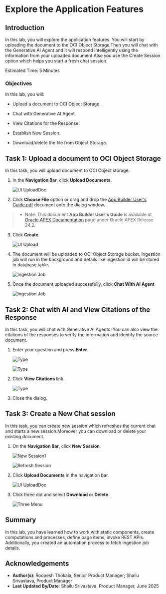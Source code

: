 # Explore the Application Features

## Introduction

In this lab, you will explore the application features. You will start by uploading the document to the OCI Object Storage.Then you will chat with the Generative AI Agent and it will respond intelligently using the information from your uploaded document.Also you use the Create Session option which helps you start a fresh chat session.

Estimated Time: 5 Minutes

### Objectives

In this lab, you will:

- Upload a document to OCI Object Storage.

- Chat with Generative AI Agent.

- View Citations for the Response.

- Establish New Session.

- Download/delete the file from Object Storage.

## Task 1: Upload a document to OCI Object Storage

In this task, you will upload document to OCI Object storage.

1. In the **Navigation Bar**, click **Upload Documents**.

    ![UI UploadDoc](images/ui-uploaddoc.png " ")

2. Click  **Choose File** option or drag and drop the [App Builder User's Guide.pdf](files/APP_Builder_User_Guide.pdf?download=1) document onto the dialog window.

>* Note: This document **App Builder User's Guide** is available at [Oracle APEX Documentation](https://apex.oracle.com/en/learn/documentation/) page under Oracle APEX Release 24.2.

3. Click **Create**.

    ![UI Upload](images/ui-upload.png " ")

4. The document will be uploaded to OCI Object Storage bucket. Ingestion job will run in the background and details like ingestion id will be stored in database table.

    ![Ingestion Job](images/ingestionjob.png " ")

5. Once the document uploaded successfully, click **Chat With AI Agent**

    ![Ingestion Job](images/ingestionjob-success.png " ")

## Task 2: Chat with AI and View Citations of the Response

In this task, you will chat with Generative AI Agents. You can also view the citations of the responses to verify the information and identify the source document.

1. Enter your question and press **Enter**.

    ![Type](images/type.png " ")

    ![Type](images/type-chat1.png " ")

2. Click **View Citations** link.

    ![Type](images/click-citation1.png " ")

3. Close the dialog.

## Task 3: Create a New Chat session

In this task, you can create new session which refreshes the current chat and starts a new session.Moreover you can download or delete your existing document.

1. On the **Navigation Bar**, click **New Session**.

    ![New Session1](images/new-session1.png " ")

    ![Refresh Session](images/refresh.png " ")

2. Click **Upload Documents** in the navigation bar.

    ![UI UploadDoc](images/ui-uploaddoc.png " ")

3. Click three dot and select **Download** or **Delete**.

    ![Three Menu](images/three-menu.png " ")

## Summary

In this lab, you have learned how to work with static components, create computations and processes, define page items, invoke REST APIs. Additionally, you created an automation process to fetch ingestion job details.

## Acknowledgements

- **Author(s)**: Roopesh Thokala, Senior Product Manager; Shailu Srivastava, Product Manager
- **Last Updated By/Date**: Shailu Srivastava, Product Manager, June 2025
